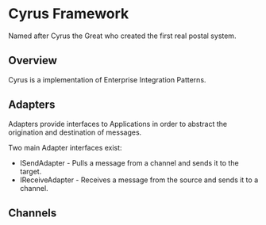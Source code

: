 # Cyrus Framework

Named after Cyrus the Great who created the first real postal system.

## Overview

Cyrus is a implementation of Enterprise Integration Patterns. 

## Adapters

Adapters provide interfaces to Applications in order to abstract the origination and destination of messages. 

Two main Adapter interfaces exist:

* ISendAdapter - Pulls a message from a channel and sends it to the target.
* IReceiveAdapter - Receives a message from the source and sends it to a channel.

## Channels